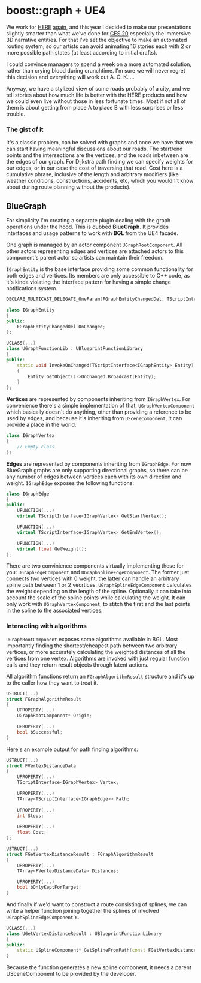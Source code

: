 # boost::graph + UE4

We work for [HERE]() [again](), and this year I decided to make our presentations slightly smarter than what we've done for [CES 20]() especially the immersive 3D narrative entities. For that I've set the objective to make an automated routing system, so our artists can avoid animating 16 stories each with 2 or more possible path states (at least according to initial drafts).

I could convince managers to spend a week on a more automated solution, rather than crying blood during crunchtime. I'm sure we will never regret this decision and everything will work out A. O. K. ...

Anyway, we have a stylized view of some roads probably of a city, and we tell stories about how much life is better with the HERE products and how we could even live without those in less fortunate times. Most if not all of them is about getting from place A to place B with less surprises or less trouble.

### The gist of it

It's a classic problem, can be solved with graphs and once we have that we can start having meaningful discussions about our roads. The start/end points and the intersections are the vertices, and the roads inbetween are the edges of our graph. For Dijkstra path finding we can specify weights for our edges, or in our case the cost of traversing that road. Cost here is a cumulative phrase, inclusive of the length and arbitrary modifiers (like weather conditions, constructions, accidents, etc, which you wouldn't know about during route planning without the products).

## BlueGraph

For simplicity I'm creating a separate plugin dealing with the graph operations under the hood. This is dubbed **BlueGraph**. It provides interfaces and usage patterns to work with **BGL** from the UE4 facade.

One graph is managed by an actor component `UGraphRootComponent`. All other actors representing edges and vertices are attached actors to this component's parent actor so artists can maintain their freedom.

`IGraphEntity` is the base interface providing some common functionality for both edges and vertices. Its members are only accessible to C++ code, as it's kinda violating the interface pattern for having a simple change notifications system.

```C++
DECLARE_MULTICAST_DELEGATE_OneParam(FGraphEntityChangedDel, TScriptInterface<IGraphEntity>);

class IGraphEntity
{
public:
    FGraphEntityChangedDel OnChanged;
};

UCLASS(...)
class UGraphFunctionLib : UBlueprintFunctionLibrary
{
public:
    static void InvokeOnChanged(TScriptInterface<IGraphEntity> Entity)
    {
        Entity.GetObject()->OnChanged.Broadcast(Entity);
    }
};
```

**Vertices** are represented by components inheriting from `IGraphVertex`. For convenience there's a simple implementation of that, `UGraphVertexComponent` which basically doesn't do anything, other than providing a reference to be used by edges, and because it's inheriting from `USceneComponent`, it can provide a place in the world.

```C++
class IGraphVertex
{
    // Empty class
};
```

**Edges** are represented by components inheriting from `IGraphEdge`. For now BlueGraph graphs are only supporting directional graphs, so there can be any number of edges between vertices each with its own direction and weight. `IGraphEdge` exposes the following functions:

```C++
class IGraphEdge
{
public:
    UFUNCTION(...)
    virtual TScriptInterface<IGraphVertex> GetStartVertex();

    UFUNCTION(...)
    virtual TScriptInterface<IGraphVertex> GetEndVertex();

    UFUNCTION(...)
    virtual float GetWeight();
};
```

There are two convinience components virtually implementing these for you: `UGraphEdgeComponent` and `UGraphSplineEdgeComponent`. The former just connects two vertices with 0 weight, the latter can handle an arbitrary spline path between 1 or 2 vecrtices. `UGraphSplineEdgeComponent` calculates the weight depending on the length of the spline. Optionally it can take into account the scale of the spline points while calculating the weight. It can only work with `UGraphVertexComponent`, to stitch the first and the last points in the spline to the associated vertices.

### Interacting with algorithms

`UGraphRootComponent` exposes some algorithms available in BGL. Most importantly finding the shortest/cheapest path between two arbitrary vertices, or more accurately calculating the weighted distances of all the vertices from one vertex. Algorithms are invoked with just regular function calls and they return result objects through latent actions.

All algorithm functions return an `FGraphAlgorithmResult` structure and it's up to the caller how they want to treat it.

```C++
USTRUCT(...)
struct FGraphAlgorithmResult
{
    UPROPERTY(...)
    UGraphRootComponent* Origin;

    UPROPERTY(...)
    bool bSuccessful;
}
```

Here's an example output for path finding algorithms:

```C++
USTRUCT(...)
struct FVertexDistanceData
{
    UPROPERTY(...)
    TScriptInterface<IGraphVertex> Vertex;

    UPROPERTY(...)
    TArray<TScriptInterface<IGraphEdge>> Path;
    
    UPROPERTY(...)
    int Steps;
    
    UPROPERTY(...)
    float Cost;
};

USTRUCT(...)
struct FGetVertexDistanceResult : FGraphAlgorithmResult
{
    UPROPERTY(...)
    TArray<FVertexDistanceData> Distances;

    UPROPERTY(...)
    bool bOnlyKeptForTarget;
}
```

And finally if we'd want to construct a route consisting of splines, we can write a helper function joining together the splines of involved `UGraphSplineEdgeComponent`'s.

```C++
UCLASS(...)
class UGetVertexDistanceResult : UBlueprintFunctionLibrary
{
public:
    static USplineComponent* GetSplineFromPath(const FGetVertexDistanceResult& AlgResult, USceneComponent* Parent);
}
```

Because the function generates a new spline component, it needs a parent USceneComponent to be provided by the developer.
